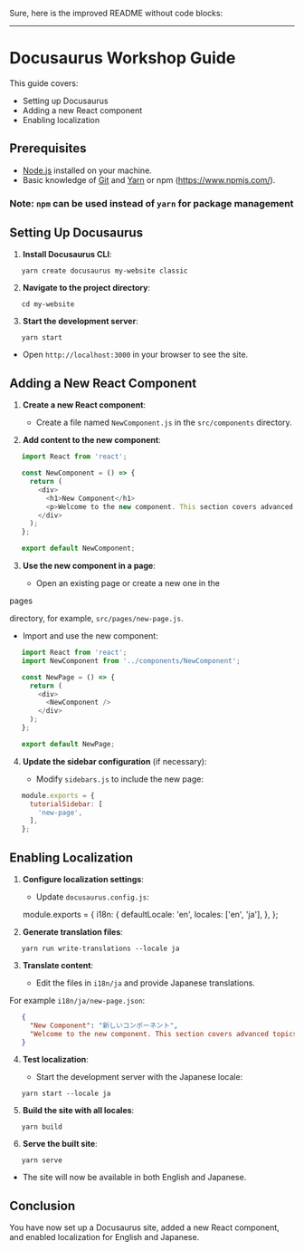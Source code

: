 Sure, here is the improved README without code blocks:

---

# Docusaurus Workshop Guide

This guide covers:

- Setting up Docusaurus
- Adding a new React component
- Enabling localization

## Prerequisites

- [Node.js](https://nodejs.org/en/download/) installed on your machine.
- Basic knowledge of [Git](https://git-scm.com/) and [Yarn](https://yarnpkg.com/) or npm (https://www.npmjs.com/).

### Note: `npm` can be used instead of `yarn` for package management

## Setting Up Docusaurus

1. **Install Docusaurus CLI**:

```shell
   yarn create docusaurus my-website classic
```

2. **Navigate to the project directory**:
```shell
   cd my-website
```
3. **Start the development server**:

```shell
   yarn start
```

   - Open `http://localhost:3000` in your browser to see the site.

## Adding a New React Component

1. **Create a new React component**:

   - Create a file named `NewComponent.js` in the `src/components` directory.

2. **Add content to the new component**:

```js
   import React from 'react';

   const NewComponent = () => {
     return (
       <div>
         <h1>New Component</h1>
         <p>Welcome to the new component. This section covers advanced topics.</p>
       </div>
     );
   };

   export default NewComponent;
```

3. **Use the new component in a page**:

   - Open an existing page or create a new one in the 

pages

 directory, for example, `src/pages/new-page.js`.

   - Import and use the new component:

```js
   import React from 'react';
   import NewComponent from '../components/NewComponent';

   const NewPage = () => {
     return (
       <div>
         <NewComponent />
       </div>
     );
   };

   export default NewPage;
```

4. **Update the sidebar configuration** (if necessary):

   - Modify `sidebars.js` to include the new page:

```js
   module.exports = {
     tutorialSidebar: [
       'new-page',
     ],
   };
```

## Enabling Localization

1. **Configure localization settings**:

   - Update `docusaurus.config.js`:

   module.exports = {
     i18n: {
       defaultLocale: 'en',
       locales: ['en', 'ja'],
     },
   };

2. **Generate translation files**:

```shell
   yarn run write-translations --locale ja
```

3. **Translate content**:

   - Edit the files in `i18n/ja` and provide Japanese translations.

For example `i18n/ja/new-page.json`:

```json
   {
     "New Component": "新しいコンポーネント",
     "Welcome to the new component. This section covers advanced topics.": "新しいコンポーネントへようこそ。このセクションでは高度なトピックをカバーします。"
   }
```


4. **Test localization**:

   - Start the development server with the Japanese locale:

```shell
   yarn start --locale ja
```

5. **Build the site with all locales**:

```shell
   yarn build
```

6. **Serve the built site**:

```shell
   yarn serve
```

   - The site will now be available in both English and Japanese.

## Conclusion

You have now set up a Docusaurus site, added a new React component, and enabled localization for English and Japanese.